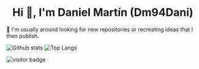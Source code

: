 <h1 align="center">Hi 👋, I'm Daniel Martín (Dm94Dani)</h1>

🔭 I'm usually around looking for new repositories or recreating ideas that I then publish.

![Github stats](https://github-readme-stats.vercel.app/api?username=dm94&show_icons=true&theme=gruvbox)
![Top Langs](https://github-readme-stats.vercel.app/api/top-langs/?username=dm94&theme=gruvbox&layout=compact)

![visitor badge](https://visitor-badge.glitch.me/badge?page_id=dm94dani.visitor-badge)
